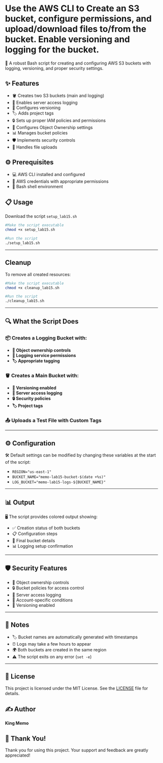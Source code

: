 # Use the AWS CLI to Create an S3 bucket, configure permissions, and upload/download files to/from the bucket. Enable versioning and logging for the bucket.

🚀 A robust Bash script for creating and configuring AWS S3 buckets with logging, versioning, and proper security settings.

## ✨ Features

- 🪣 Creates two S3 buckets (main and logging)
- 📝 Enables server access logging
- 🔄 Configures versioning
- 🏷️ Adds project tags
- 🔒 Sets up proper IAM policies and permissions 
- 👤 Configures Object Ownership settings
- 📊 Manages bucket policies
- 🛡️ Implements security controls
- 📂 Handles file uploads

## ⚙️ Prerequisites

- 💻 AWS CLI installed and configured
- 🔑 AWS credentials with appropriate permissions
- 🐧 Bash shell environment

## 📋 Usage
Download the script `setup_lab15.sh`
```bash
#Make the script executable
chmod +x setup_lab15.sh

#Run the script
./setup_lab15.sh
```

---

## Cleanup
To remove all created resources:
```bash
#Make the script executable
chmod +x cleanup_lab15.sh

#Run the script
./cleanup_lab15.sh
```

---

## 🔍 What the Script Does

### 📦 Creates a Logging Bucket with:
- **👤 Object ownership controls**
- **🔐 Logging service permissions**
- **🏷️ Appropriate tagging**

### 🪣 Creates a Main Bucket with:
- **🔄 Versioning enabled**
- **📝 Server access logging**
- **🔒 Security policies**
- **🏷️ Project tags**

### 📤 Uploads a Test File with Custom Tags

---

## ⚙️ Configuration

🛠️ Default settings can be modified by changing these variables at the start of the script:

- `REGION="us-east-1"`
- `BUCKET_NAME="memo-lab15-bucket-$(date +%s)"`
- `LOG_BUCKET="memo-lab15-logs-${BUCKET_NAME}"`

---

## 📊 Output

🖥️ The script provides colored output showing:

- ✅ Creation status of both buckets
- 📋 Configuration steps
- 📝 Final bucket details
- 📊 Logging setup confirmation

---

## 🛡️ Security Features
- 👤 Object ownership controls
- 🔒 Bucket policies for access control
- 📝 Server access logging
- 🔐 Account-specific conditions
- 🔄 Versioning enabled

---

## 📌 Notes
- 🏷️ Bucket names are automatically generated with timestamps
- ⏰ Logs may take a few hours to appear
- 🌍 Both buckets are created in the same region
- ⚠️ The script exits on any error (`set -e`)

---

## 📄 License
This project is licensed under the MIT License. See the [LICENSE](LICENSE) file for details.

## ✍️ Author
**King Memo**

## 🙏 Thank You!
Thank you for using this project. Your support and feedback are greatly appreciated!
